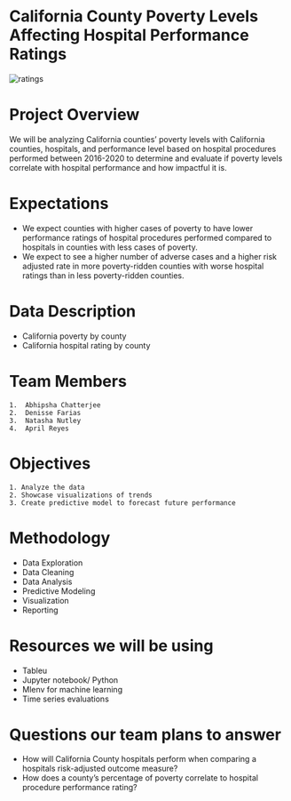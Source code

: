 # California County Poverty Levels Affecting Hospital Performance Ratings

![ratings](https://user-images.githubusercontent.com/119356418/236340784-ccbd842a-755d-4cdf-a6fa-aa115ec569b7.jpeg)


# Project Overview

We will be analyzing California counties’ poverty levels with California counties, hospitals, and performance level based on hospital procedures performed between 2016-2020 to determine and evaluate if poverty levels correlate with hospital performance and how impactful it is.

# Expectations
* We expect counties with higher cases of poverty to have lower performance ratings of hospital procedures performed compared to hospitals in counties with less cases of poverty.
* We expect to see a higher number of adverse cases and a higher risk adjusted rate in more poverty-ridden counties with worse hospital ratings than in less poverty-ridden counties.


# Data Description
* California poverty by county
* California hospital rating by county


# Team Members
	1.  Abhipsha Chatterjee
	2.  Denisse Farias
	3.  Natasha Nutley
	4.  April Reyes



# Objectives
	1. Analyze the data
	2. Showcase visualizations of trends
	3. Create predictive model to forecast future performance 
	


# Methodology
* Data Exploration
* Data Cleaning
* Data Analysis
* Predictive Modeling
* Visualization
* Reporting

# Resources we will be using
* Tableu
* Jupyter notebook/ Python
* Mlenv for machine learning 
* Time series evaluations


# Questions our team plans to answer
* How will California County hospitals perform when comparing a hospitals risk-adjusted outcome measure?
* How does a county’s percentage of poverty correlate to hospital procedure performance rating?


